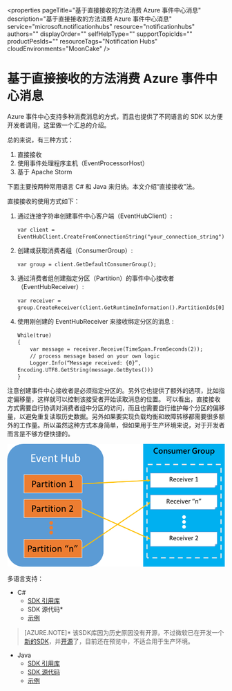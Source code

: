 <properties 
	pageTitle="基于直接接收的方法消费 Azure 事件中心消息" 
	description="基于直接接收的方法消费 Azure 事件中心消息" 
	service="microsoft.notificationhubs"
	resource="notificationhubs"
	authors=""
	displayOrder=""
	selfHelpType=""
    supportTopicIds=""
    productPesIds=""
    resourceTags="Notification Hubs"​
    cloudEnvironments="MoonCake" 
/>
<tags 
	ms.service="notification-hubs-aog"
	ms.date="" 
	wacn.date="1/12/2016"
/>
# 基于直接接收的方法消费 Azure 事件中心消息

Azure 事件中心支持多种消费消息的方式，而且也提供了不同语言的 SDK 以方便开发者调用，这里做一个汇总的介绍。

总的来说，有三种方式：

1.	直接接收
2.	使用事件处理程序主机（EventProcessorHost）
3.	基于 Apache Storm

下面主要按两种常用语言 C# 和 Java 来归纳。本文介绍“直接接收”法。

直接接收的使用方式如下：

1.	通过连接字符串创建事件中心客户端（EventHubClient）:

		var client = EventHubClient.CreateFromConnectionString("your_connection_string");

2.	创建或获取消费者组（ConsumerGroup）:

		var group = client.GetDefaultConsumerGroup();

3.	通过消费者组创建指定分区（Partition）的事件中心接收者（EventHubReceiver）:

		var receiver = group.CreateReceiver(client.GetRuntimeInformation().PartitionIds[0]);

4.	使用刚创建的 EventHubReceiver 来接收绑定分区的消息 :

		While(true)
		{
			var message = receiver.Receive(TimeSpan.FromSeconds(2));
			// process message based on your own logic
			Logger.Info(“Message received: {0}”, Encoding.UTF8.GetString(message.GetBytes()))
		}

注意创建事件中心接收者是必须指定分区的。另外它也提供了额外的选项，比如指定偏移量，这样就可以控制该接受者开始读取消息的位置。
可以看出，直接接收方式需要自行协调对消费者组中分区的访问，而且也需要自行维护每个分区的偏移量，以避免重复读取历史数据。另外如果要实现负载均衡和故障转移都需要很多额外的工作量。所以虽然这种方式本身简单，但如果用于生产环境来说，对于开发者而言是不够方便快捷的。
 
![flow](./media/aog-notification-hubs-direct-consume-message/flow.png)

多语言支持：

*	C#
	*	[SDK 引用库](https://www.nuget.org/packages/WindowsAzure.ServiceBus/)
	*	SDK 源代码*
	*	[示例](https://github.com/allenhula/azure-china-get-started/tree/master/EventHub/CSharp/EventHubDirectDemo)

>[AZURE.NOTE]* 该SDK库因为历史原因没有开源，不过微软已在开发一个[新的SDK](https://github.com/azure/azure-event-hubs-dotnet)，并[开源](https://blogs.msdn.microsoft.com/eventhubs/2016/10/13/event-hubs-and-net-standard/)了，目前还在预览中，不适合用于生产环境。

*	Java 
	*	[SDK 引用库](https://mvnrepository.com/artifact/com.microsoft.azure/azure-eventhubs)
	*	[SDK 源代码](https://github.com/Azure/azure-event-hubs-java/tree/master/azure-eventhubs)
	*	[示例](https://github.com/allenhula/azure-china-get-started/tree/master/EventHub/Java/eventhub-direct)

